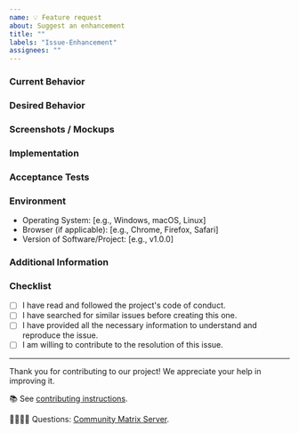 ```yaml
---
name: 💡 Feature request
about: Suggest an enhancement
title: ""
labels: "Issue-Enhancement"
assignees: ""
---
```


### Current Behavior

<!-- A brief description of what the problem is. (e.g. I need to be able to...) -->

### Desired Behavior

<!-- A brief description of the enhancement. -->

### Screenshots / Mockups

<!-- Add any other context or screenshots about the feature request here. -->

### Implementation

<!-- Specifics on the approach to fulfilling the feature request. -->

### Acceptance Tests

<!-- Stipulations of functional behavior or non-functional items that must be in-place in order for the issue to be closed. -->

### Environment

-   Operating System: [e.g., Windows, macOS, Linux]
-   Browser (if applicable): [e.g., Chrome, Firefox, Safari]
-   Version of Software/Project: [e.g., v1.0.0]

### Additional Information

<!-- [Include any additional context, logs, or details that might be helpful in addressing the issue.] -->

### Checklist

-   [ ] I have read and followed the project's code of conduct.
-   [ ] I have searched for similar issues before creating this one.
-   [ ] I have provided all the necessary information to understand and reproduce the issue.
-   [ ] I am willing to contribute to the resolution of this issue.

---

Thank you for contributing to our project! We appreciate your help in improving it.

📚 See [contributing instructions](https://github.com/sugarlabs/musicblocks/blob/master/README.md).

🙋🏾🙋🏼 Questions: [Community Matrix Server](https://matrix.to/#/#sugar:matrix.org).
